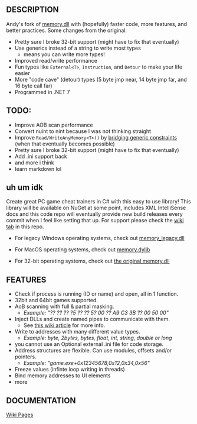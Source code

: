 ## DESCRIPTION
Andy's fork of [memory.dll](https://github.com/erfg12/memory.dll) with (hopefully) faster code, more features, and better practices.
Some changes from the original:
   * Pretty sure I broke 32-bit support (might have to fix that eventually)
   * Use generics instead of a string to write most types
      - means you can write more types!
   * Improved read/write performance
   * Fun types like `External<T>`, `Instruction`, and `Detour` to make your life easier
   * More "code cave" (detour) types (5 byte jmp near, 14 byte jmp far, and 16 byte call far)
   * Programmed in .NET 7
   
## TODO:
   * Improve AOB scan performance
   * Convert nuint to nint because I was not thinking straight
   * Improve `Read/WriteAnyMemory<T>()` by [bridging generic constraints](https://github.com/dotnet/csharplang/discussions/6308) (when that eventually becomes possible)
   * Pretty sure I broke 32-bit support (might have to fix that eventually)
   * Add .ini support back
   * and more i think
   * learn markdown lol
   
## uh um idk
Create great PC game cheat trainers in C# with this easy to use library! This library will be available on NuGet at some point, includes XML IntelliSense docs and this code repo will eventually provide new build releases every commit when I feel like setting that up. For support please check the [wiki tab](https://github.com/NoSkillPureAndy/memory.andy.dll/wiki) in this repo.

- For legacy Windows operating systems, check out [memory_legacy.dll](https://github.com/erfg12/memory_legacy.dll)

- For MacOS operating systems, check out [memory.dylib](https://github.com/erfg12/memory.dylib)

- For 32-bit operating systems, check out [the original memory.dll](https://github.com/erfg12/memory.dll)

## FEATURES
* Check if process is running (ID or name) and open, all in 1 function.
* 32bit and 64bit games supported.
* AoB scanning with full & partial masking.
    * _Example: "?? ?? ?? ?5 ?? ?? 5? 00 ?? A9 C3 3B ?? 00 50 00"_
* Inject DLLs and create named pipes to communicate with them.
    * See [this wiki article](https://github.com/erfg12/memory.dll/wiki/Using-Named-Pipes) for more info.
* Write to addresses with many different value types.
    * _Example: byte, 2bytes, bytes, float, int, string, double or long_
* you cannot use an Optional external .ini file for code storage.
* Address structures are flexible. Can use modules, offsets and/or pointers. 
    * _Example: "game.exe+0x12345678,0x12,0x34,0x56"_
* Freeze values (infinte loop writing in threads)
* Bind memory addresses to UI elements
* more

## DOCUMENTATION
[Wiki Pages](https://github.com/NoSkillPureAndy/memory.andy.dll/wiki)
